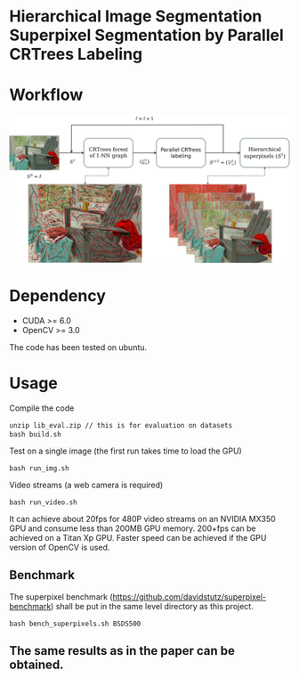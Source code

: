 # Hierarchical Image Segmentation Superpixel Segmentation by Parallel CRTrees Labeling
# Workflow
![CRTREES](workflow.png)
# Dependency
- CUDA >= 6.0
- OpenCV >= 3.0

The code has been tested on ubuntu.
# Usage
Compile the code
```
unzip lib_eval.zip // this is for evaluation on datasets
bash build.sh
```
Test on a single image (the first run takes time to load the GPU)
```
bash run_img.sh
```
Video streams (a web camera is required)
```
bash run_video.sh
```
It can achieve about 20fps for 480P video streams on an NVIDIA MX350 GPU and consume less than 200MB GPU memory. 200+fps can be achieved on a Titan Xp GPU. Faster speed can be achieved if the GPU version of OpenCV is used.
## Benchmark
The superpixel benchmark (https://github.com/davidstutz/superpixel-benchmark) shall be put in the same level directory as this project.
```
bash bench_superpixels.sh BSDS500
```
## The same results as in the paper can be obtained.